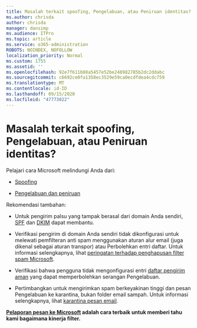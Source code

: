 ```yaml
---
title: Masalah terkait spoofing, Pengelabuan, atau Peniruan identitas?
ms.author: chrisda
author: chrisda
manager: dansimp
ms.audience: ITPro
ms.topic: article
ms.service: o365-administration
ROBOTS: NOINDEX, NOFOLLOW
localization_priority: Normal
ms.custom: 1755
ms.assetid: ''
ms.openlocfilehash: 92e7f611b08a5457e52be248982785b2dc2ddabc
ms.sourcegitcommit: c6692ce0fa1358ec3529e59ca0ecdfdea4cdc759
ms.translationtype: MT
ms.contentlocale: id-ID
ms.lasthandoff: 09/15/2020
ms.locfileid: "47773022"
---
```

# <a name="issues-with-spoofing-phishing-or-impersonation"></a>Masalah terkait spoofing, Pengelabuan, atau Peniruan identitas?

Pelajari cara Microsoft melindungi Anda dari:

- [Spoofing](https://docs.microsoft.com/microsoft-365/security/office-365-security/anti-spoofing-protection)

- [Pengelabuan dan peniruan](https://docs.microsoft.com/microsoft-365/security/office-365-security/atp-anti-phishing)

Rekomendasi tambahan:

- Untuk pengirim palsu yang tampak berasal dari domain Anda sendiri, [SPF](https://docs.microsoft.com/microsoft-365/security/office-365-security/set-up-spf-in-office-365-to-help-prevent-spoofing) dan [DKIM](https://docs.microsoft.com/microsoft-365/security/office-365-security/use-dkim-to-validate-outbound-email) dapat membantu.

- Verifikasi pengirim di domain Anda sendiri tidak dikonfigurasi untuk melewati pemfilteran anti spam menggunakan aturan alur email (juga dikenal sebagai aturan transpor) atau Perbolehkan entri daftar. Untuk informasi selengkapnya, lihat [peringatan terhadap penghapusan filter spam Microsoft](https://docs.microsoft.com/exchange/troubleshoot/antispam/cautions-against-bypassing-spam-filters).

- Verifikasi bahwa pengguna tidak mengonfigurasi entri [daftar pengirim aman](https://support.office.com/article/BE1BAEA0-BEAB-4A30-B968-9004332336CE) yang dapat memperbolehkan serangan Pengelabuan.

- Pertimbangkan untuk mengirimkan spam berkeyakinan tinggi dan pesan Pengelabuan ke karantina, bukan folder email sampah. Untuk informasi selengkapnya, lihat [karantina pesan email](https://docs.microsoft.com/microsoft-365/security/office-365-security/quarantine-email-messages).

**[Pelaporan pesan ke Microsoft](https://support.office.com/article/b5caa9f1-cdf3-4443-af8c-ff724ea719d2) adalah cara terbaik untuk memberi tahu kami bagaimana kinerja filter.**
